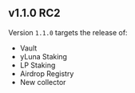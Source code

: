 ## v1.1.0 RC2

Version `1.1.0` targets the release of:
  * Vault
  * yLuna Staking
  * LP Staking
  * Airdrop Registry
  * New collector